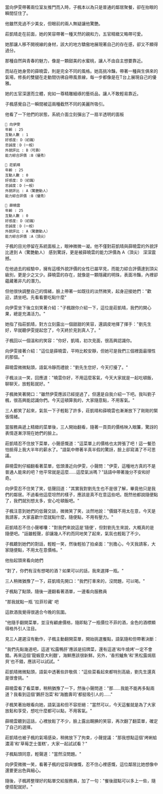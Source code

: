 當向伊雯帶著兩位室友推門而入時，子楓本以為只是普通的鄰居聚餐，卻在抬眼的瞬間怔住了。

他雖然見過不少美女，但眼前的兩人無疑讓他驚艷。

莊凱晴走在前面，她的笑容帶著一種天然的親和力，五官精緻又略帶可愛。

她那讓人移不開視線的身材，該大的地方驕傲地展現著自己的存在感，卻又不顯得過分。

那種自然與青春的魅力，像是一顆甜美的水蜜桃，讓人不由自主想要靠近。

而站在她身旁的薛曉雲，則是完全不同的風格。她高挑冷豔，帶著一種與生俱來的氣場，修長的雙腿在走動間彷彿自帶風景線，每一步都像是在T台上展現自己的優雅。

她的五官深邃而立體，宛如一尊精雕細琢的藝術品，讓人不敢輕易靠近。

子楓感覺自己一瞬間被這兩種截然不同的美麗所吸引。

他看了一下他們的狀態，系統介面立刻彈出了一扇半透明的面板

```
📰 向伊雯
年齡 : 25
互動人數 : 1
好感度: D（初識）
忠誠度：D（一般）
外貌評比 : B（可靠）
能力綜合評價 :B（優秀）
```
```
📰 莊凱晴
年齡 : 25
互動人數 : 0
好感度: D（初識）
忠誠度：D（一般）
外貌評比 : A（驚艷動人）
能力綜合評價 :B（優秀）
```
```
📰 薛曉雲
年齡 : 25
互動人數 : 0
好感度: D（初識）
忠誠度：D（一般）
外貌評比 : A（驚艷動人）
能力綜合評價 :A（頂尖）
```

子楓的目光停留在系統面板上，眼神微微一凝。他不僅對莊凱晴與薛曉雲的外貌評比達到 A（驚艷動人） 感到驚訝，更是被薛曉雲的能力評價為 A（頂尖） 深深震撼。

在他過去的經驗中，擁有這樣外貌評價的女性已屬罕見，而能力綜合評價達到頂尖級別，更是少之又少。薛曉雲的存在，就像是一顆隱藏的明珠，表面冷豔，內裡卻蘊藏著非凡的潛力。

但他很快調整自己的情緒，臉上帶著一如既往的淡然微笑，起身迎接她們："歡迎，請坐吧。先看看要吃點什麼"

向伊雯坐下後立刻笑著介紹："子楓跟你介紹一下，這位是莊凱晴，我們的開心果，總是充滿活力。"

她指了指莊凱晴，對方立刻露出一個甜甜的笑容，還調皮地揮了揮手："劉先生好，早就聽伊雯提起您了，今天終於見到真人了。"  

子楓回以一個溫和的笑容："你好，凱晴，初次見面，很高興認識你。

向伊雯接著介紹："這位是薛曉雲，平時比較安靜，但她可是我們三個裡面最理性的那個。"  

薛曉雲微微點頭，語氣冷靜而禮貌："劉先生您好，今天打擾了。"

子楓淡淡一笑，回應道："曉雲你好，不用這麼客氣，今天大家就是一起吃頓飯，聊聊天，放輕鬆就好。"

子楓微笑著開口："雖然伊雯應該已經提過了，但還是自我介紹一下吧。我叫劉子楓，很高興能認識你們。今天這頓算我的，大家隨意點，不用客氣。"

三人都笑了起來，氣氛一下子輕鬆了許多，莊凱晴和薛曉雲也漸漸放下了剛剛的緊張情緒。  

當服務員遞上精緻的菜單後，三人開始翻看，隨著一頁頁的價格映入眼簾，驚訝的表情逐漸浮現在她們的臉上。

莊凱晴忍不住放下菜單，小聲感慨道："這菜單上的價格也太誇張了吧！這一餐恐怕抵得上我大半年的薪水了。"語氣中帶著半真半假的驚訝，臉上卻寫滿了不可思議。

薛曉雲則仔細翻看著菜單，低頭湊近向伊雯，小聲問："伊雯，這種地方真的不是普通人能來的吧？他平常就是這麼……這麼氣派嗎？"話語中帶著幾分不安和好奇。

向伊雯忍不住笑了笑，低聲回道："其實我對劉先生也不是很了解，畢竟他只是我們的鄰居。不過看他這麼坦然的樣子，應該是真不在意這些吧。既然他都說隨便點了，我們就別想太多，安心吃頓飯吧。"

子楓注意到她們的低聲交談，微微笑了笑，淡然地說："價錢不用太在意，今天是我請客，大家喜歡什麼就點什麼，隨便點，不用有壓力。"

莊凱晴忍不住小聲嘟囔："對我們來說這是'隨便'，但對劉先生來說，大概真的是隨便吧。"話雖輕聲，卻讓幾人不約而同地笑了起來，氣氛也輕鬆了不少。

子楓聽到她們的對話，輕輕一笑，然後輕拍了拍桌面："別擔心，今天我請客，大家隨便點，不用太在意價格。"

他抬起頭來看向她們

"對了，你們有沒有想喝的酒？如果可以的話，我來選擇一瓶。"

三人稍微猶豫了一下，莊凱晴先開口："我們打車來的，沒問題，可以喝。"

子楓點了點頭，隨後一邊翻看著酒單，一邊看向服務員

"那我就點一瓶 '拉菲珍藏' 吧

這款酒我覺得很適合今晚的氛圍。

"他隨手翻開菜單，並沒有顧慮價格，隨即點了一瓶價位不菲的酒，金色的酒標顯得格外引人注目。

見三人遲遲沒有動作，子楓主動翻開菜單，開始挑選餐點，語氣隨和但帶著決斷：

"我們先點幾道吧，這道'松露鴨肝'應該是招牌菜，還有這道'和牛燒烤'一定不會錯。再來這個'龍蝦意大利麵'，海鮮應該很新鮮。另外，'香煎鱸魚'和'黑松露焗扇貝'也不錯，應該可以試試。"  

莊凱晴微微點頭，語氣中透著些許敬佩："這些菜看起來都特別高級，劉先生還真是很會挑。"  

薛曉雲看了看菜單，稍稍猶豫了一下，然後小聲問道："那……我能不能再多點兩道？我看到這個'鵝肝泡菜'和'海膽壽司'都挺吸引人的……"  

子楓笑著抬眼看向她，語氣溫和但不容拒絕："當然可以，今天這餐就是為了大家放鬆和享受，想吃什麼都可以點，不用客氣。"  

薛曉雲聽到這話，心裡放鬆了不少，臉上露出靦腆的笑容，再次翻了翻菜單，確定了自己的選擇。  

莊凱晴也被子楓的氣場感染，稍微放下了拘束，小聲提議："那我想點這個'烤蜊蛤濃湯'和'草莓芝士蛋糕'，大家一起試試看？"  

子楓點頭同意，輕聲道："當然沒問題。"  

向伊雯微微一笑，看著子楓的從容與慷慨，忍不住心裡感慨，這位鄰居比她想像中還要更出色與細心。  

隨後，子楓將整理好的點單交給服務員，加了一句："餐後甜點可以多上一些，隨便搭配就好。"
